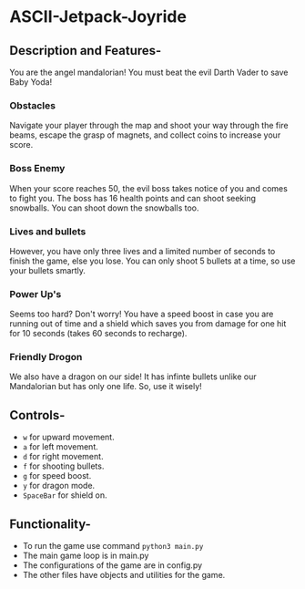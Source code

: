 # ASCII-Jetpack-Joyride

## Description and Features-

You are the angel mandalorian!
You must beat the evil Darth Vader to save Baby Yoda!

### Obstacles

Navigate your player through the map and shoot your way through the fire beams, escape the grasp of magnets, and collect coins to increase your score.

### Boss Enemy

When your score reaches 50, the evil boss takes notice of you and comes to fight you. The boss has 16 health points and can shoot seeking snowballs. You can shoot down the snowballs too.

### Lives and bullets

However, you have only three lives and a limited number of seconds to finish the game, else you lose. You can only shoot 5 bullets at a time, so use your bullets smartly.

### Power Up's

Seems too hard? Don't worry! You have a speed boost in case you are running out of time and a shield which saves you from damage for one hit for 10 seconds (takes 60 seconds to recharge).

### Friendly Drogon

We also have a dragon on our side! It has infinte bullets unlike our Mandalorian but has only one life. So, use it wisely!

## Controls-

- `w` for upward movement.
- `a` for left movement.
- `d` for right movement.
- `f` for shooting bullets.
- `g` for speed boost.
- `y` for dragon mode.
- `SpaceBar` for shield on.

## Functionality-

- To run the game use command `python3 main.py`
- The main game loop is in main.py
- The configurations of the game are in config.py
- The other files have objects and utilities for the game.
